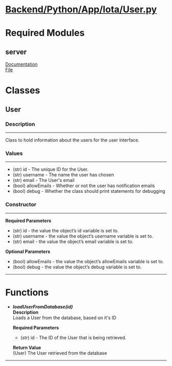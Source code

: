# [Backend/Python/App/Iota/User.py](../python/app/iota/User.py)
# Required Modules
## server
[Documentation]()\
[File](../python/app/server.py)

# Classes
## User
### Description
---
Class to hold information about the users for the user interface.

### Values
---
- (str) id - The unique ID for the User.
- (str) username - The name the user has chosen 
- (str) email - The User's email
- (bool) allowEmails - Whether or not the user has notification emails
- (bool) debug - Whether the class should print statements for debugging

### Constructor
---
**Required Parameters**
- (str) id - the value the object’s id variable is set to.
- (str) username - the value the object’s username variable is set to.
- (str) email - the value the object’s email variable is set to.

**Optional Parameters**
- (bool) allowEmails - the value the object’s allowEmails variable is set to.
- (bool) debug - the value the object’s debug variable is set to.

---
# Functions
- ***loadUserFromDatabase(id)***\
  **Description**\
  Loads a User from the database, based on it's ID
  
  **Required Parameters**
  - (str) id - The ID of the User that is being retrieved.
  
  **Return Value**\
  (User) The User retrieved from the database
---